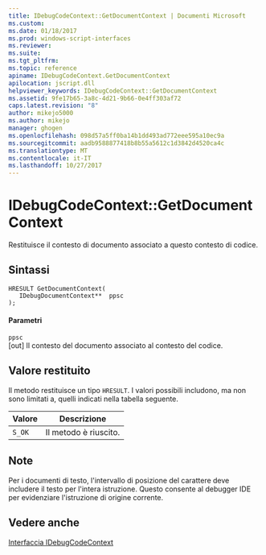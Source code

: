 ```yaml
---
title: IDebugCodeContext::GetDocumentContext | Documenti Microsoft
ms.custom: 
ms.date: 01/18/2017
ms.prod: windows-script-interfaces
ms.reviewer: 
ms.suite: 
ms.tgt_pltfrm: 
ms.topic: reference
apiname: IDebugCodeContext.GetDocumentContext
apilocation: jscript.dll
helpviewer_keywords: IDebugCodeContext::GetDocumentContext
ms.assetid: 9fe17b65-3a8c-4d21-9b66-0e4ff303af72
caps.latest.revision: "8"
author: mikejo5000
ms.author: mikejo
manager: ghogen
ms.openlocfilehash: 098d57a5ff0ba14b1dd493ad772eee595a10ec9a
ms.sourcegitcommit: aadb9588877418b8b55a5612c1d3842d4520ca4c
ms.translationtype: MT
ms.contentlocale: it-IT
ms.lasthandoff: 10/27/2017
---
```

# <a name="idebugcodecontextgetdocumentcontext"></a>IDebugCodeContext::GetDocumentContext
Restituisce il contesto di documento associato a questo contesto di codice.  
  
## <a name="syntax"></a>Sintassi  
  
```  
HRESULT GetDocumentContext(  
   IDebugDocumentContext**  ppsc  
);  
```  
  
#### <a name="parameters"></a>Parametri  
 `ppsc`  
 [out] Il contesto del documento associato al contesto del codice.  
  
## <a name="return-value"></a>Valore restituito  
 Il metodo restituisce un tipo `HRESULT`. I valori possibili includono, ma non sono limitati a, quelli indicati nella tabella seguente.  
  
|Valore|Descrizione|  
|-----------|-----------------|  
|`S_OK`|Il metodo è riuscito.|  
  
## <a name="remarks"></a>Note  
 Per i documenti di testo, l'intervallo di posizione del carattere deve includere il testo per l'intera istruzione. Questo consente al debugger IDE per evidenziare l'istruzione di origine corrente.  
  
## <a name="see-also"></a>Vedere anche  
 [Interfaccia IDebugCodeContext](../../winscript/reference/idebugcodecontext-interface.md)